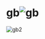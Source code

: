# gb![gb](https://user-images.githubusercontent.com/35255197/233028659-098a733c-ec80-4381-80c3-659776ecbca8.png)
![gb2](https://user-images.githubusercontent.com/35255197/233028930-f46b8176-73de-4f80-b592-0da996196ab6.png)
